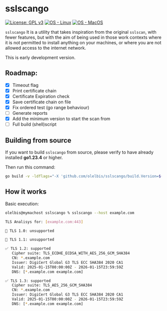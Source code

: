 # sslscango

 [![License: GPL v3](https://img.shields.io/badge/License-GPLv3-blue.svg)](https://www.gnu.org/licenses/gpl-3.0)
 [![OS - Linux](https://img.shields.io/badge/OS-Linux-blue?logo=linux&logoColor=white)](https://www.linux.org/ "Go to Linux homepage")
 [![OS - MacOS](https://img.shields.io/badge/OS-macOS-blue?logo=Apple&logoColor=white)](https://apple.com/ "Go to Apple homepage")
 

`sslscango` It is a utility that takes inspiration from the original `sslscan`, with fewer features, but with the aim of being used in those work contexts where it is not permitted to install anything on your machines, or where you are not allowed access to the internet network.

This is early development version.
## Roadmap:

- [x] Timeout flag
- [x] Print certificate chain
- [x] Certificate Expiration check
- [x] Save certificate chain on file
- [x] Fix ordered test (go range behaviour)
- [ ] Generate reports
- [x] Add the minimum version to start the scan from
- [ ] Full build (shell)script

 ## Building from source

If you want to build `sslscango` from source, please verify to have already installed **go1.23.4** or higher.

Then run this command:

```bash
go build -v -ldflags="-X 'github.com/olelbis/sslscango/build.Version=$(cat VERSION)' -X 'github.com/olelbis/sslscango/build.BuildUser=Team sslscango' -X 'github.com/olelbis/sslscango/build.BuildTime=$(date)'" -o sslscango
```
 
 ## How it works

Basic execution:

```bash
olelbis@mymachost sslscango % sslscango --host example.com                        

TLS Analisys for: [example.com:443]

🚫 TLS 1.0: unsupported

🚫 TLS 1.1: unsupported

✅ TLS 1.2: supported
   Cipher suite: TLS_ECDHE_ECDSA_WITH_AES_256_GCM_SHA384
   CN: *.example.com
   Issuer: DigiCert Global G3 TLS ECC SHA384 2020 CA1
   Valid: 2025-01-15T00:00:00Z - 2026-01-15T23:59:59Z
   DNS: [*.example.com example.com]

✅ TLS 1.3: supported
   Cipher suite: TLS_AES_256_GCM_SHA384
   CN: *.example.com
   Issuer: DigiCert Global G3 TLS ECC SHA384 2020 CA1
   Valid: 2025-01-15T00:00:00Z - 2026-01-15T23:59:59Z
   DNS: [*.example.com example.com]
   ```
